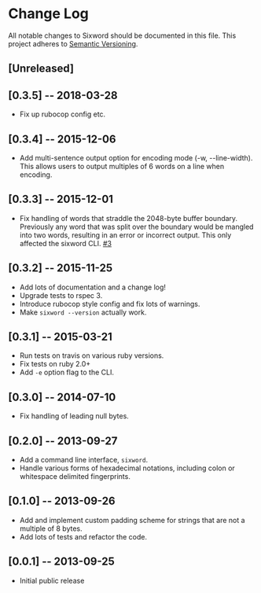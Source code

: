 # Change Log
All notable changes to Sixword should be documented in this file.
This project adheres to [Semantic Versioning](http://semver.org).

## [Unreleased]

## [0.3.5] -- 2018-03-28

- Fix up rubocop config etc.

## [0.3.4] -- 2015-12-06

- Add multi-sentence output option for encoding mode (-w, --line-width). This
  allows users to output multiples of 6 words on a line when encoding.

## [0.3.3] -- 2015-12-01

- Fix handling of words that straddle the 2048-byte buffer boundary. Previously
  any word that was split over the boundary would be mangled into two words,
  resulting in an error or incorrect output. This only affected the sixword
  CLI. [#3](https://github.com/ab/sixword/issues/3)

## [0.3.2] -- 2015-11-25

- Add lots of documentation and a change log!
- Upgrade tests to rspec 3.
- Introduce rubocop style config and fix lots of warnings.
- Make `sixword --version` actually work.

## [0.3.1] -- 2015-03-21

- Run tests on travis on various ruby versions.
- Fix tests on ruby 2.0+
- Add `-e` option flag to the CLI.

## [0.3.0] -- 2014-07-10

- Fix handling of leading null bytes.

## [0.2.0] -- 2013-09-27

- Add a command line interface, `sixword`.
- Handle various forms of hexadecimal notations, including colon or whitespace
  delimited fingerprints.

## [0.1.0] -- 2013-09-26

- Add and implement custom padding scheme for strings that are not a multiple
  of 8 bytes.
- Add lots of tests and refactor the code.

## [0.0.1] -- 2013-09-25

- Initial public release

<!-- vim: set tw=79 : -->
